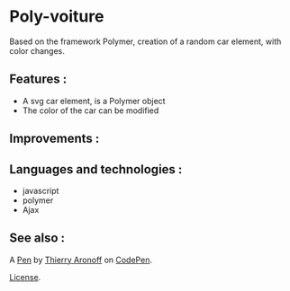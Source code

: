 # Poly-voiture

Based on the framework Polymer, creation of a random car element, with color changes.

## Features :
- A svg car element, is a Polymer object
- The color of the car can be modified

## Improvements :

## Languages and technologies :
- javascript
- polymer
- Ajax

## See also :

A [Pen](http://codepen.io/thierry_aro/pen/dMBzKy) by [Thierry Aronoff](http://codepen.io/thierry_aro) on [CodePen](http://codepen.io/).

[License](http://codepen.io/thierry_aro/pen/dMBzKy/license).

